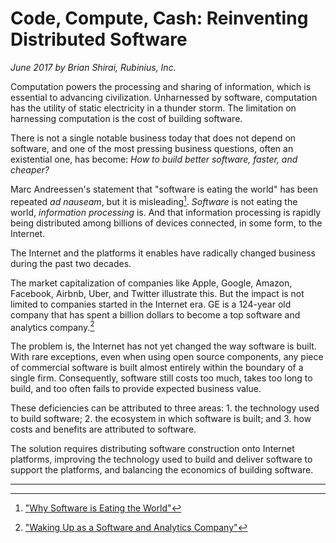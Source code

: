 # Code, Compute, Cash: Reinventing Distributed Software

_June 2017 by Brian Shirai, Rubinius, Inc._

Computation powers the processing and sharing of information, which is essential to advancing civilization. Unharnessed by software, computation has the utility of static electricity in a thunder storm. The limitation on harnessing computation is the cost of building software.

There is not a single notable business today that does not depend on software, and one of the most pressing business questions, often an existential one, has become: _How to build better software, faster, and cheaper?_

Marc Andreessen's statement that "software is eating the world" has been repeated _ad nauseam_, but it is misleading[^1]. _Software_ is not eating the world, _information processing_ is. And that information processing is rapidly being distributed among billions of devices connected, in some form, to the Internet.

The Internet and the platforms it enables have radically changed business during the past two decades.

The market capitalization of companies like Apple, Google, Amazon, Facebook, Airbnb, Uber, and Twitter illustrate this. But the impact is not limited to companies started in the Internet era. GE is a 124-year old company that has spent a billion dollars to become a top software and analytics company.[^2]

The problem is, the Internet has not yet changed the way software is built. With rare exceptions, even when using open source components, any piece of commercial software is built almost entirely within the boundary of a single firm. Consequently, software still costs too much, takes too long to build, and too often fails to provide expected business value.

These deficiencies can be attributed to three areas: 1. the technology used to build software; 2. the ecosystem in which software is built; and 3. how costs and benefits are attributed to software.

The solution requires distributing software construction onto Internet platforms, improving the technology used to build and deliver software to support the platforms, and balancing the economics of building software.

---

[^1]: ["Why Software is Eating the World"](https://online.wsj.com/article/SB10001424053111903480904576512250915629460.html)
[^2]: ["Waking Up as a Software and Analytics Company"](https://www.ge.com/digital/blog/waking-up-software-analytics-company-building-intelligence-machines-systems)
